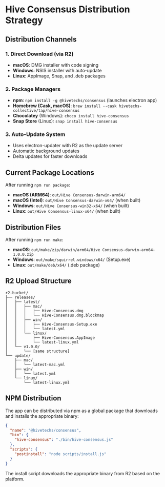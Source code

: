 # Hive Consensus Distribution Strategy

## Distribution Channels

### 1. Direct Download (via R2)
- **macOS**: DMG installer with code signing
- **Windows**: NSIS installer with auto-update
- **Linux**: AppImage, Snap, and .deb packages

### 2. Package Managers
- **npm**: `npm install -g @hivetechs/consensus` (launches electron app)
- **Homebrew (Cask, macOS)**: `brew install --cask hivetechs-collective/tap/hive-consensus`
- **Chocolatey** (Windows): `choco install hive-consensus`
- **Snap Store** (Linux): `snap install hive-consensus`

### 3. Auto-Update System
- Uses electron-updater with R2 as the update server
- Automatic background updates
- Delta updates for faster downloads

## Current Package Locations

After running `npm run package`:
- **macOS (ARM64)**: `out/Hive Consensus-darwin-arm64/`
- **macOS (Intel)**: `out/Hive Consensus-darwin-x64/` (when built)
- **Windows**: `out/Hive Consensus-win32-x64/` (when built)
- **Linux**: `out/Hive Consensus-linux-x64/` (when built)

## Distribution Files

After running `npm run make`:
- **macOS**: `out/make/zip/darwin/arm64/Hive Consensus-darwin-arm64-1.0.0.zip`
- **Windows**: `out/make/squirrel.windows/x64/` (Setup.exe)
- **Linux**: `out/make/deb/x64/` (.deb package)

## R2 Upload Structure

```
r2-bucket/
├── releases/
│   ├── latest/
│   │   ├── mac/
│   │   │   ├── Hive-Consensus.dmg
│   │   │   └── Hive-Consensus.dmg.blockmap
│   │   ├── win/
│   │   │   ├── Hive-Consensus-Setup.exe
│   │   │   └── latest.yml
│   │   └── linux/
│   │       ├── Hive-Consensus.AppImage
│   │       └── latest-linux.yml
│   └── v1.0.0/
│       └── [same structure]
└── update/
    ├── mac/
    │   └── latest-mac.yml
    ├── win/
    │   └── latest.yml
    └── linux/
        └── latest-linux.yml
```

## NPM Distribution

The app can be distributed via npm as a global package that downloads and installs the appropriate binary:

```json
{
  "name": "@hivetechs/consensus",
  "bin": {
    "hive-consensus": "./bin/hive-consensus.js"
  },
  "scripts": {
    "postinstall": "node scripts/install.js"
  }
}
```

The install script downloads the appropriate binary from R2 based on the platform.
